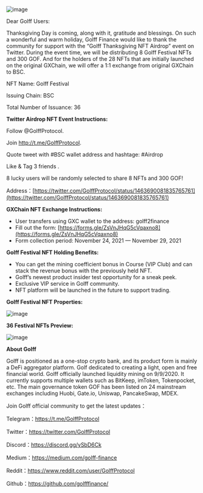 ![image](https://docs.golff.com/blog/page/Thanksgiving/1.png)

Dear Golff Users:

Thanksgiving Day is coming, along with it, gratitude and blessings. On such a wonderful and warm holiday, Golff Finance would like to thank the community for support with the “Golff Thanksgiving NFT Airdrop” event on Twitter. During the event time, we will be distributing 8 Golff Festival NFTs and 300 GOF. And for the holders of the 28 NFTs that are initially launched on the original GXChain, we will offer a 1:1 exchange from original GXChain to BSC.

NFT Name: Golff Festival

Issuing Chain: BSC

Total Number of Issuance: 36

**Twitter Airdrop NFT Event Instructions:**

Follow @GolffProtocol.

Join http://t.me/GolffProtocol.

Quote tweet with #BSC wallet address and hashtage: #Airdrop

Like & Tag 3 friends .

8 lucky users will be randomly selected to share 8 NFTs and 300 GOF!

Address：[https://twitter.com/GolffProtocol/status/1463690081835765761](https://twitter.com/GolffProtocol/status/1463690081835765761)

**GXChain NFT Exchange Instructions:**

- User transfers using GXC wallet to the address: golff2finance
- Fill out the form: [https://forms.gle/ZsVnJHqG5cVqaxno8](https://forms.gle/ZsVnJHqG5cVqaxno8)
- Form collection period: November 24, 2021 — November 29, 2021

**Golff Festival NFT Holding Benefits:**

- You can get the mining coefficient bonus in Course (VIP Club) and can stack the revenue bonus with the previously held NFT.
- Golff’s newest product insider test opportunity for a sneak peek.
- Exclusive VIP service in Golff community.
- NFT platform will be launched in the future to support trading.

**Golff Festival NFT Properties:**

![image](https://docs.golff.com/blog/page/Thanksgiving/3.png)



**36 Festival NFTs Preview:**

![image](https://docs.golff.com/blog/page/Thanksgiving/2.png)



**About Golff**

Golff is positioned as a one-stop crypto bank, and its product form is mainly a DeFi aggregator platform. Golf dedicated to creating a light, open and free financial world. Golff officially launched liquidity mining on 9/9/2020. It currently supports multiple wallets such as BitKeep, imToken, Tokenpocket, etc. The main governance token GOF has been listed on 24 mainstream exchanges including Huobi, Gate.io, Uniswap, PancakeSwap, MDEX.

Join Golff official community to get the latest updates：

Telegram：https://t.me/GolffProtocol

Twitter：https://twitter.com/GolffProtocol

Discord：https://discord.gg/ySbD6Ck

Medium：https://medium.com/golff-finance

Reddit：https://www.reddit.com/user/GolffProtocol

Github：https://github.com/golfffinance/

